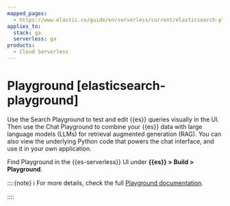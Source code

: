 ```yaml
---
mapped_pages:
  - https://www.elastic.co/guide/en/serverless/current/elasticsearch-playground.html
applies_to:
  stack: ga
  serverless: ga
products:
  - Cloud Serverless
---
```


# Playground [elasticsearch-playground]

Use the Search Playground to test and edit {{es}} queries visually in the UI. Then use the Chat Playground to combine your {{es}} data with large language models (LLMs) for retrieval augmented generation (RAG). You can also view the underlying Python code that powers the chat interface, and use it in your own application.

Find Playground in the {{es-serverless}} UI under **{{es}} > Build > Playground**.

::::{note}
ℹ️ For more details, check the full [Playground documentation](../../../solutions/search/rag/playground.md).

::::
